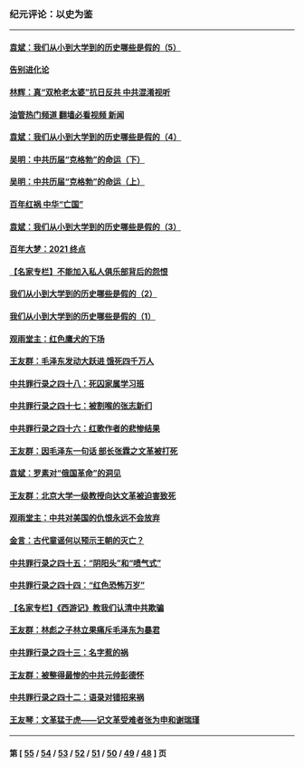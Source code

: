 ### 纪元评论：以史为鉴
---
#### [袁斌：我们从小到大学到的历史哪些是假的（5）](../../pages/nsc1028/n13209835.md?09050330) 
#### [告别进化论](../../pages/nsc1028/n13196066.md?09050330) 
#### [林辉：真“双枪老太婆”抗日反共 中共混淆视听](../../pages/nsc1028/n13208826.md?09050330) 
#### [油管热门频道 翻墙必看视频 新闻](ok?09050330)
#### [袁斌：我们从小到大学到的历史哪些是假的（4）](../../pages/nsc1028/n13204742.md?09050330) 
#### [吴明：中共历届“克格勃”的命运（下）](../../pages/nsc1028/n13200899.md?09050330) 
#### [吴明：中共历届“克格勃”的命运（上）](../../pages/nsc1028/n13198300.md?09050330) 
#### [百年红祸 中华“亡国”](../../pages/nsc1028/n13192762.md?09050330) 
#### [袁斌：我们从小到大学到的历史哪些是假的（3）](../../pages/nsc1028/n13193945.md?09050330) 
#### [百年大梦：2021 终点](../../pages/nsc1028/n13190519.md?09050330) 
#### [【名家专栏】不能加入私人俱乐部背后的怨恨](../../pages/nsc1028/n13186855.md?09050330) 
#### [我们从小到大学到的历史哪些是假的（2）](../../pages/nsc1028/n13186560.md?09050330) 
#### [我们从小到大学到的历史哪些是假的（1）](../../pages/nsc1028/n13181650.md?09050330) 
#### [观雨堂主：红色鹰犬的下场](../../pages/nsc1028/n13180822.md?09050330) 
#### [王友群：毛泽东发动大跃进 饿死四千万人](../../pages/nsc1028/n13177158.md?09050330) 
#### [中共罪行录之四十八：死囚家属学习班](../../pages/nsc1028/n13177975.md?09050330) 
#### [中共罪行录之四十七：被割喉的张志新们](../../pages/nsc1028/n13175568.md?09050330) 
#### [中共罪行录之四十六：红歌作者的悲惨结果](../../pages/nsc1028/n13172779.md?09050330) 
#### [王友群：因毛泽东一句话 部长张霖之文革被打死](../../pages/nsc1028/n13161711.md?09050330) 
#### [袁斌：罗素对“俄国革命”的洞见](../../pages/nsc1028/n13159737.md?09050330) 
#### [王友群：北京大学一级教授向达文革被迫害致死](../../pages/nsc1028/n13150966.md?09050330) 
#### [观雨堂主：中共对美国的仇恨永远不会放弃](../../pages/nsc1028/n13149032.md?09050330) 
#### [金言：古代童谣何以预示王朝的灭亡？](../../pages/nsc1028/n13148878.md?09050330) 
#### [中共罪行录之四十五：“阴阳头”和“喷气式”](../../pages/nsc1028/n13132408.md?09050330) 
#### [中共罪行录之四十四：“红色恐怖万岁”](../../pages/nsc1028/n13130302.md?09050330) 
#### [【名家专栏】《西游记》教我们认清中共欺骗](../../pages/nsc1028/n13129563.md?09050330) 
#### [王友群：林彪之子林立果痛斥毛泽东为暴君](../../pages/nsc1028/n13128622.md?09050330) 
#### [中共罪行录之四十三：名字惹的祸](../../pages/nsc1028/n13115989.md?09050330) 
#### [王友群：被整得最惨的中共元帅彭德怀](../../pages/nsc1028/n13112821.md?09050330) 
#### [中共罪行录之四十二：语录对错招来祸](../../pages/nsc1028/n13113015.md?09050330) 
#### [王友琴：文革猛于虎——记文革受难者张为申和谢瑞瑾](../../pages/nsc1028/n13111808.md?09050330) 

---
#### 第 [ [55](./55.md?09050330) / [54](./54.md?09050330) / [53](./53.md?09050330) / [52](./52.md?09050330) / [51](./51.md?09050330) / [50](./50.md?09050330) / [49](./49.md?09050330) / [48](./48.md?09050330) ] 页

